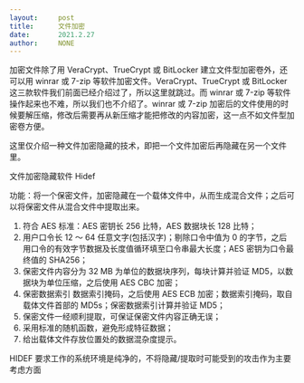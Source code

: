 ```yaml
---
layout:     post
title:      文件加密
date:       2021.2.27
author:     NONE
---
```


加密文件除了用 VeraCrypt、TrueCrypt 或 BitLocker 建立文件型加密卷外，还可以用 winrar 或 7-zip 等软件加密文件。VeraCrypt、TrueCrypt 或 BitLocker 这三款软件我们前面已经介绍过了，所以这里就跳过。而 winrar 或 7-zip 等软件操作起来也不难，所以我们也不介绍了。winrar 或 7-zip 加密后的文件使用的时候要解压缩，修改后需要再从新压缩才能把修改的内容加密，这一点不如文件型加密卷方便。

这里仅介绍一种文件加密隐藏的技术，即把一个文件加密后再隐藏在另一个文件里。

文件加密隐藏软件 Hidef

功能：将一个保密文件，加密隐藏在一个载体文件中，从而生成混合文件；之后可以将保密文件从混合文件中提取出来。

1. 符合 AES 标准：AES 密钥长 256 比特，AES 数据块长 128 比特；
2. 用户口令长 12 ～ 64 任意文字(包括汉字)；剔除口令中值为 0 的字节，之后用口令的有效字节数据及长度值循环填至口令串最大长度；AES 密钥为口令最终值的 SHA256；
3. 保密文件内容分为 32 MB 为单位的数据块序列，每块计算并验证 MD5，以数据块为单位压缩，之后使用 AES CBC 加密；
4. 保密数据索引 <XOR> 数据索引掩码，之后使用 AES ECB 加密；数据索引掩码，取自载体文件首部的 MD5s；保密数据索引计算并验证 MD5；
5. 保密文件一经顺利提取，可保证保密文件内容正确无误；
6. 采用标准的随机函数，避免形成特征数据；
7. 给出载体文件存放位置处的数据混杂度提示。

HIDEF 要求工作的系统环境是纯净的，不将隐藏/提取时可能受到的攻击作为主要考虑方面
